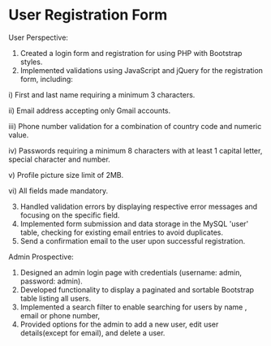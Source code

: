 # User Registration Form
User Perspective:
1. Created a login form and registration for using PHP with Bootstrap styles.
2. Implemented  validations using JavaScript and jQuery for the registration form, including:
   
i)  First and last name requiring a minimum 3 characters.

ii)  Email address accepting only Gmail accounts.

iii) Phone number validation for a combination of country code and numeric value.

iv)  Passwords requiring a minimum 8 characters with at least 1 capital letter, special character and number.

v)   Profile picture size limit of  2MB.

vi)  All fields made mandatory.

3. Handled validation errors by displaying respective error messages and focusing on the specific field.
4. Implemented form submission and data storage in the MySQL 'user' table, checking for existing email entries to avoid duplicates.
5. Send a confirmation email to the user upon successful registration.

Admin Prospective:
1. Designed an admin login page with credentials (username: admin, password: admin).
2. Developed functionality to display a paginated and sortable Bootstrap table listing all users.
3. Implemented a search filter to enable searching for users by name , email or phone number,
4. Provided options for the admin to add a new user, edit user details(except for email), and delete a user.
